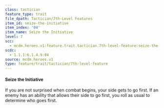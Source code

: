 ```yaml
---
class: tactician
feature_type: trait
file_dpath: Tactician/7th-Level Features
item_id: seize-the-initiative
item_index: '04'
item_name: Seize the Initiative
level: 7
scc:
  - mcdm.heroes.v1:feature.trait.tactician.7th-level-feature:seize-the-initiative
scdc:
  - 1.1.1:6.1.4.9:04
source: mcdm.heroes.v1
type: feature/trait/tactician/7th-level-feature
---
```


#### Seize the Initiative

If you are not surprised when combat begins, your side gets to go first. If an enemy has an ability that allows their side to go first, you roll as usual to determine who goes first.
